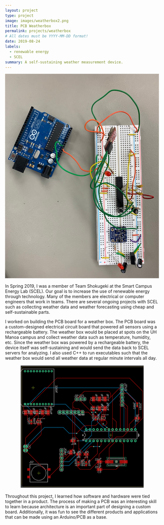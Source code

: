 ```yaml
---
layout: project
type: project
image: images/weatherbox2.png
title: PCB Weatherbox
permalink: projects/weatherbox
# All dates must be YYYY-MM-DD format!
date: 2019-08-24
labels:
  - renewable energy
  - SCEL
summary: A self-sustaining weather measurement device.
---
```


<p align = "center">
  <img src = "../images/weatherbox3.png">
</p>


In Spring 2019, I was a member of Team Shokugeki at the Smart Campus Energy Lab (SCEL). Our goal is to increase the use of renewable energy through technology. Many of the members are electrical or computer engineers that work in teams. There are several ongoing projects with SCEL such as collecting weather data and weather forecasting using cheap and self-sustainable parts.

I worked on building the PCB board for a weather box. The PCB board was a custom-designed electrical circuit board that powered all sensors using a rechargeable battery. The weather box would be placed at spots on the UH Manoa campus and collect weather data such as temperature, humidity, etc. Since the weather box was powered by a rechargeable battery, the device itself was self-sustaining and would send the data back to SCEL servers for analyzing.
I also used C++ to run executables such that the weather box would send all weather data at regular minute intervals all day. 

<p align = "center">
  <img src = "../images/weatherbox2.png">
</p>

Throughout this project, I learned how software and hardware were tied together in a product. The process of making a PCB was an interesting skill to learn because architecture is an important part of designing a custom board. Additionally, it was fun to see the different products and applications that can be made using an Arduino/PCB as a base.

